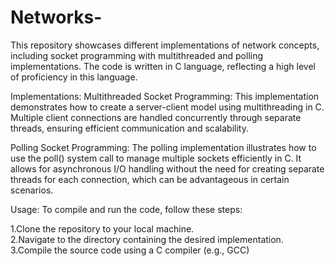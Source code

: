 # Networks-
This repository showcases different implementations of network concepts, including socket programming with multithreaded and polling implementations. The code is written in C language, reflecting a high level of proficiency in this language.

Implementations:
Multithreaded Socket Programming: This implementation demonstrates how to create a server-client model using multithreading in C. Multiple client connections are handled concurrently through separate threads, ensuring efficient communication and scalability.

Polling Socket Programming: The polling implementation illustrates how to use the poll() system call to manage multiple sockets efficiently in C. It allows for asynchronous I/O handling without the need for creating separate threads for each connection, which can be advantageous in certain scenarios.

Usage:
To compile and run the code, follow these steps:

1.Clone the repository to your local machine.  
2.Navigate to the directory containing the desired implementation.  
3.Compile the source code using a C compiler (e.g., GCC)

